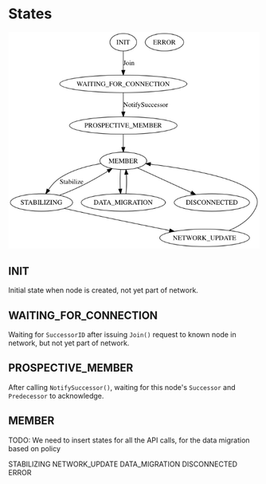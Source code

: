 # States

![](states.png)

## INIT
Initial state when node is created, not yet part of network.

## WAITING_FOR_CONNECTION
Waiting for `SuccessorID` after issuing `Join()` request to known node in network, but not yet part of network.

## PROSPECTIVE_MEMBER
After calling `NotifySuccessor()`, waiting for this node's `Successor` and `Predecessor` to acknowledge.

## MEMBER

TODO: We need to insert states for all the API calls, for the data migration based on policy

STABILIZING
NETWORK_UPDATE
DATA_MIGRATION
DISCONNECTED
ERROR
